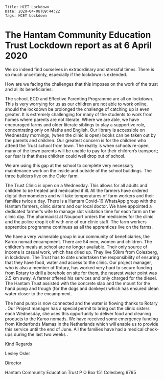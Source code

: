     Title: HCET Lockdown
    Date: 2020-04-08T09:44:22
    Tags: HCET Lockdown

# The Hantam Community Education Trust Lockdown report as at 6 April 2020

We do indeed find ourselves in extraordinary and stressful times. There is so much uncertainty, especially if the lockdown is extended.

How are we facing the challenges that this imposes on the work of the trust and all its beneficiaries:

The school, ECD and Effective Parenting Programme are all on lockdown. This is very worrying for us as our children are not able to work online, should the lockdown be prolonged the challenge of catching up is even greater. It is extremely challenging for many of the students to work from homes where parents are not literate. Where we are able, we have encouraged farms and older literate siblings to play a supportive role, concentrating only on Maths and English. Our library is accessible on Wednesday mornings, (when the clinic is open) books can be taken out by the parents and children. Our greatest concern is for the children who attend the Trust school from town.  The reality is when schools re-open, many of the town parents will be unable to pay for their children’s transport; our fear is that these children could well drop out of school.

<!-- more -->

We are using this gap at the school to complete very necessary maintenance work on the inside and outside of the school buildings.  The three builders live on the Osler farm.

The Trust Clinic is open on a Wednesday. This allows for all adults and children to be treated and medicated if ill. All the farmers have ordered digital thermometers and  will take temperatures of farm workers and their families twice a day. There is a Hantam Covid-19 WhatsApp group with the Hantam farmers, clinic sisters and our local doctor. We have appointed a dedicated farmer’s wife to manage slot visitation time for each farm on the clinic day.  The pharmacist at Noupoort orders the medicines for the clinic and the police drop it off with one of our clinic staff. The farm workers apprentice programme continues as all the apprentices live on the farms.

We have a very vulnerable group in our community of beneficiaries, the Karoo nomad encampment. There are 54 men, women and children. The children’s meals at school are no longer available. Their only source of income is casual work, which has dried up. They live 50km from Colesberg, in lockdown. The Trust has to date undertaken the responsibility of ensuring that they have food, water and access to the clinic. Our project manager, who is also a member of Rotary, has worked very hard to secure funding from Rotary to drill a borehole on site for them, the nearest water point was 2.5 km away.   A farmer offered his services and only charged for the diesel. The Hantam Trust assisted with the concrete slab and the mount for the hand pump and trough (for the dogs and donkeys) which has ensured clean water closer to the encampment.

The hand pump is now connected and the water is flowing thanks to Rotary . Our Project manager has a special permit to bring out the clinic sisters each Wednesday, she uses this opportunity to deliver food and cleaning products to the Karoo nomads.  We have received some emergency funding from Kinderfonds Mamas in the Netherlands which will enable us to provide this service until the end of June. All the families have had a medical check-ups during the last two weeks .

Kind Regards

Lesley Osler

Director

Hantam Community Education Trust
P O Box 151
Colesberg 9795


